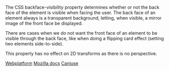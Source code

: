 The CSS backface-visibility property determines whether or not the back face of the element is visible when facing the user. The back face of an element always is a transparent background, letting, when visible, a mirror image of the front face be displayed.

There are cases when we do not want the front face of an element to be visible through the back face, like when doing a flipping card effect (setting two elements side-to-side).

This property has no effect on 2D transforms as there is no perspective.

[Webplatform](docs.webplatform.org/wiki/css/properties/backface-visibility)
[Mozilla docs](https://developer.mozilla.org/en-US/docs/Web/CSS/backface-visibility)
[Caniuse](http://caniuse.com/#feat=transforms3d)